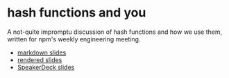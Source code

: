 # hash functions and you

A not-quite impromptu discussion of hash functions and how we use them, written for npm's weekly engineering meeting.

* [markdown slides](hashing.md)
* [rendered slides](hashing.pdf)
* [SpeakerDeck slides](https://speakerdeck.com/ceejbot/hash-functions-and-you)

